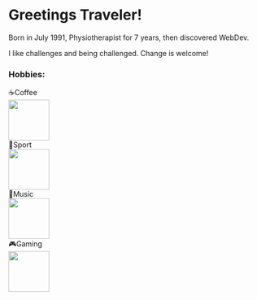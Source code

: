 # Greetings Traveler!

Born in July 1991, Physiotherapist for 7 years, then discovered WebDev.

I like challenges and being challenged. Change is welcome!

### Hobbies:


<div display="inline-grid" grid-template-columns="1fr 1fr">
  <div>☕Coffee</div><div><img src="https://media.giphy.com/media/M4ecx9P2jI4tq/giphy.gif" width="80" heigth="80"</div>
    <div>💪Sport</div><div><img src="https://media.giphy.com/media/htFUXJH5vjgIw/giphy.gif" width="80" heigth="80"</div>
      <div>🎵Music</div><div><img src="https://media.giphy.com/media/ku5EcFe4PNGWA/giphy.gif" width="80" heigth="80"</div>
        <div>🎮Gaming</div><div><img src="https://media.giphy.com/media/y0NFayaBeiWEU/giphy.gif" width="80" heigth="80"</div>
 </div>
        
